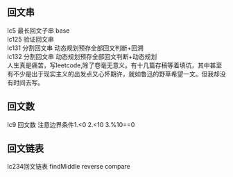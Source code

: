 ## 回文串
lc5 最长回文子串 base  
lc125 验证回文串  
lc131 分割回文串 动态规划预存全部回文判断+回溯  
lc132 分割回文串 动态规划预存全部回文判断+动态规划  
人生真是痛苦，写leetcode,除了卷毫无意义。有十几篇存稿等着填坑，其中甚至有不少是出于现实主义的出发点又心怀期许，就如鲁迅的野草希望一文。但我却没有时间去写。
## 回文数
lc9 回文数 注意边界条件1.<0 2.<10 3.%10==0  
## 回文链表
lc234回文链表 findMiddle reverse compare  
